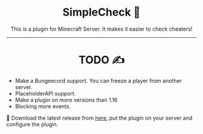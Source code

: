 <div align='center'>
  <h1>SimpleCheck 🥷</h1>
  This is a plugin for Minecraft Server. It makes it easier to check cheaters!
</div>
<hr />
<div align='center'>
<h1>TODO ✍️</h1>
</div>

- Make a Bungeecord support. You can freeze a player from another server.
- PlaceholderAPI support.
- Make a plugin on more versions than 1.16
- Blocking more events.

🤠 Download the latest release from [here](https://www.spigotmc.org/resources/simplecheck.104240/), put the plugin on your server and configure the plugin.
